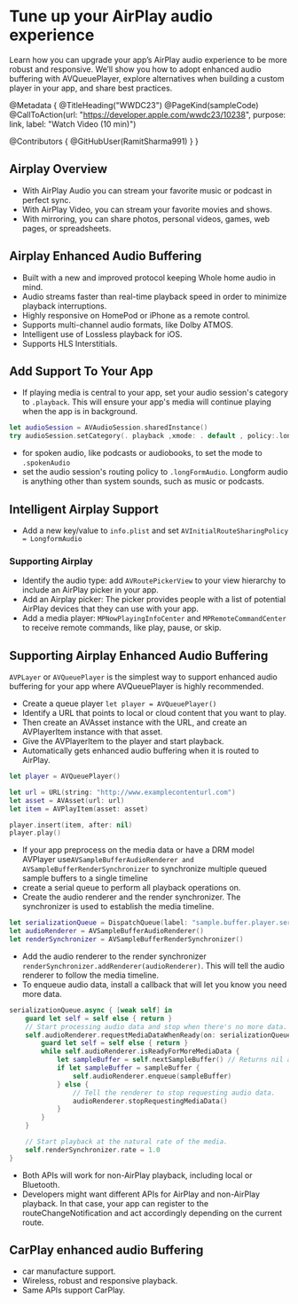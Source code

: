 # Tune up your AirPlay audio experience

Learn how you can upgrade your app’s AirPlay audio experience to be more robust and responsive. We’ll show you how to adopt enhanced audio buffering with AVQueuePlayer, explore alternatives when building a custom player in your app, and share best practices.

@Metadata {
   @TitleHeading("WWDC23")
   @PageKind(sampleCode)
   @CallToAction(url: "https://developer.apple.com/wwdc23/10238", purpose: link, label: "Watch Video (10 min)")

   @Contributors {
      @GitHubUser(RamitSharma991)
   }
}



## Airplay Overview
- With AirPlay Audio you can stream your favorite music or podcast in perfect sync. 
- With AirPlay Video, you can stream your favorite movies and shows.
- With mirroring, you can share photos, personal videos, games, web pages, or spreadsheets. 

## Airplay Enhanced Audio Buffering
 - Built with a new and improved protocol keeping Whole home audio in mind.
 - Audio streams faster than real-time playback speed in order to minimize playback interruptions. 
 - Highly responsive on HomePod or iPhone as a remote control.
 - Supports multi-channel audio formats, like Dolby ATMOS.
 - Intelligent use of Lossless playback for iOS.
 - Supports HLS Interstitials. 

## Add Support To Your App
 - If playing media is central to your app, set your audio session's category to `.playback`. This will ensure your app's media will continue playing when the app is in background.

```swift 
let audioSession = AVAudioSession.sharedInstance()
try audioSession.setCategory(. playback ,xmode: . default , policy:.longFormAudio ) 
```
- for spoken audio, like podcasts or audiobooks, to set the mode to `.spokenAudio`
- set the audio session's routing policy to `.longFormAudio`. Longform audio is anything other than system sounds, such as music or podcasts. 

## Intelligent Airplay Support 
- Add a new key/value to `info.plist` and set `AVInitialRouteSharingPolicy = LongformAudio`

### Supporting Airplay
- Identify the audio type: add `AVRoutePickerView` to your view hierarchy to include an AirPlay picker in your app. 
- Add an Airplay picker: The picker provides people with a list of potential AirPlay devices that they can use with your app.
- Add a media player: `MPNowPlayingInfoCenter` and `MPRemoteCommandCenter` to receive remote commands, like play, pause, or skip.

## Supporting Airplay Enhanced Audio Buffering

`AVPLayer` or `AVQueuePlayer` is the simplest way to support enhanced audio buffering for your app where AVQueuePlayer is highly recommended.
- Create a queue player `let player = AVQueuePlayer()`
- Identify a URL that points to local or cloud content that you want to play.
- Then create an AVAsset instance with the URL, and create an AVPlayerItem instance with that asset.
- Give the AVPlayerItem to the player and start playback.
- Automatically gets enhanced audio buffering when it is routed to AirPlay.

```swift
let player = AVQueuePlayer()

let url = URL(string: "http://www.examplecontenturl.com")
let asset = AVAsset(url: url)
let item = AVPlayItem(asset: asset)

player.insert(item, after: nil)
player.play()

```
- If your app preprocess on the media data or have a DRM model AVPlayer use`AVSampleBufferAudioRenderer and AVSampleBufferRenderSynchronizer` to synchronize multiple queued sample buffers to a single timeline
- create a serial queue to perform all playback operations on. 
- Create the audio renderer and the render synchronizer. The synchronizer is used to establish the media timeline.

```swift
let serializationQueue = DispatchQueue(label: "sample.buffer.player.serialization.queue")
let audioRenderer = AVSampleBufferAudioRenderer()
let renderSynchronizer = AVSampleBufferRenderSynchronizer()
```
- Add the audio renderer to the render synchronizer `renderSynchronizer.addRenderer(audioRenderer)`. This will tell the audio renderer to follow the media timeline.
- To enqueue audio data, install a callback that will let you know you need more data.

```swift
serializationQueue.async { [weak self] in
    guard let self = self else { return }
    // Start processing audio data and stop when there's no more data.
    self.audioRenderer.requestMediaDataWhenReady(on: serializationQueue) { [weak self] in
        guard let self = self else { return }
        while self.audioRenderer.isReadyForMoreMediaData {
            let sampleBuffer = self.nextSampleBuffer() // Returns nil at end of data.
            if let sampleBuffer = sampleBuffer {
                self.audioRenderer.enqueue(sampleBuffer)
            } else {
                // Tell the renderer to stop requesting audio data.
                audioRenderer.stopRequestingMediaData()
            }
        }
    }

    // Start playback at the natural rate of the media.
    self.renderSynchronizer.rate = 1.0
}
```
- Both APIs will work for non-AirPlay playback, including local or Bluetooth. 
- Developers might want different APIs for AirPlay and non-AirPlay playback. In that case, your app can register to the routeChangeNotification and act accordingly depending on the current route.

## CarPlay enhanced audio Buffering
- car manufacture support.
- Wireless, robust and responsive playback.
- Same APIs support CarPlay.
